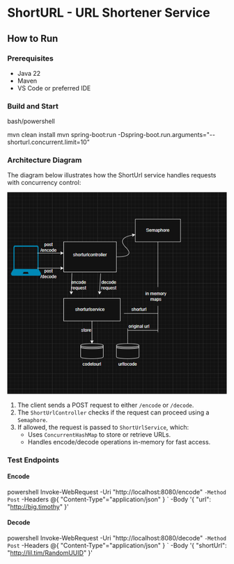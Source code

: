 # ShortURL - URL Shortener Service

## How to Run

### Prerequisites
- Java 22
- Maven
- VS Code or preferred IDE

### Build and Start
bash/powershell

mvn clean install
mvn spring-boot:run -Dspring-boot.run.arguments="--shorturl.concurrent.limit=10"

### Architecture Diagram
The diagram below illustrates how the ShortUrl service handles requests with concurrency control:

![ShortUrl Architecture](shorturl-architecture.png)

1. The client sends a POST request to either `/encode` or `/decode`.
2. The `ShortUrlController` checks if the request can proceed using a `Semaphore`.
3. If allowed, the request is passed to `ShortUrlService`, which:
   - Uses `ConcurrentHashMap` to store or retrieve URLs.
   - Handles encode/decode operations in-memory for fast access.

### Test Endpoints

#### Encode
powershell
Invoke-WebRequest -Uri "http://localhost:8080/encode" `
    -Method Post `
    -Headers @{ "Content-Type"="application/json" } `
    -Body '{ "url": "http://big.timothy" }'

#### Decode
powershell
Invoke-WebRequest -Uri "http://localhost:8080/decode" `
    -Method Post `
    -Headers @{ "Content-Type"="application/json" } `
    -Body '{ "shortUrl": "http://lil.tim/RandomUUID" }'
